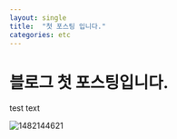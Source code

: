 ```yaml
---
layout: single
title:  "첫 포스팅 입니다."
categories: etc
---
```


# 블로그 첫 포스팅입니다.

test text

![1482144621]({{site.url}}/images/2023-04-26-first/1482144621.jpg)
